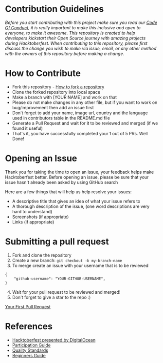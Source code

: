 # Contribution Guidelines

_Before you start contributing with this project make sure you read our [Code Of Conduct](https://github.com/Techsahead/Stockpedia/blob/main/Code%20Of%20Conduct.md), it is really important to make this inclusive and open to everyone, to make it awesome. This repository is created to help developers kickstart their Open Source journey with amazing projects during Hacktoberfest. When contributing to this repository, please first discuss the change you wish to make via issue, email, or any other method with the owners of this repository before making a change._


# How to Contribute
- Fork this repository - [How to fork a repository](https://services.github.com/on-demand/intro-to-github/create-pull-request)
- Clone the forked repository into local space
- Make a branch with [YOUR NAME] and work on that
- Please do not make changes in any other file, but if you want to work on bug/improvement then add an issue first
- Don't forget to add your name, image url, country and the language used in contributors table in the README.md file
- Generate a Pull Request and wait for it to be reviewed and merged (if we found it useful)
- That's it, you have successfully completed your 1 out of 5 PRs. Well Done!

# Opening an Issue

Thank you for taking the time to open an issue, your feedback helps make Hacktoberfest better. Before opening an issue, please be sure that your issue hasn't already been asked by using GitHub search

Here are a few things that will help us help resolve your issues:

- A descriptive title that gives an idea of what your issue refers to
- A thorough description of the issue, (one word descriptions are very hard to understand)
- Screenshots (if appropriate)
- Links (if appropriate)

# Submitting a pull request

1. Fork and clone the repository
2. Create a new branch: `git checkout -b my-branch-name`
3. To merge create an issue with your username that is to be reviewed
```
{
    "github-username": "YOUR-GITHUB-USERNAME",
}
```
4. Wait for your pull request to be reviewed and merged!
5. Don't forget to give a star to the repo :)

[Your First Pull Request](https://hacktoberfest.digitalocean.com/resources)

# References

- [Hacktoberfest presented by DigitalOcean](https://hacktoberfest.digitalocean.com/)
- [Participation Guide](https://hacktoberfest.digitalocean.com/resources/participation)
- [Quality Standards](https://hacktoberfest.digitalocean.com/resources/qualitystandards)
- [Beginners Guide](https://hacktoberfest.digitalocean.com/resources/beginners)

